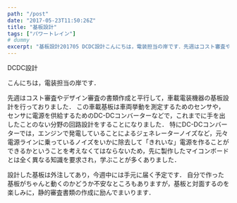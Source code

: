 ```yaml
---
path: "/post"
date: "2017-05-23T11:50:26Z"
title: "基板設計"
tags: ["パワートレイン"]
# dummy
excerpt: "基板設計201705 DCDC設計こんにちは，電装担当の岸です．先週はコスト審査やデザイン審査の書類作成と平行して，車載電装機器の基板設計を行っておりました．この車載基板は車両挙動を測定するためのセ..."
---
```


[](http://www.grandelfino.net/blog/2017/05/23/%e5%9f%ba%e6%9d%bf%e8%a8%ad%e8%a8%88/29e0b89f-677d-4b99-8c8e-7c053bb86e65/) DCDC設計

こんにちは，電装担当の岸です．

先週はコスト審査やデザイン審査の書類作成と平行して，車載電装機器の基板設計を行っておりました．
この車載基板は車両挙動を測定するためのセンサや，センサに電源を供給するためのDC-DCコンバーターなどで，これまでに手を出したことのない分野の回路設計をすることになりました．
特にDC-DCコンバーターでは，エンジンで発電していることによるジェネレーターノイズなど，元々電源ラインに乗っているノイズをいかに除去して「きれいな」電源を作ることができるかということを考えなくてはならないため，先に製作したマイコンボードとは全く異なる知識を要求され，学ぶことが多くありました．

設計した基板は外注してあり，今週中には手元に届く予定です．
自分で作った基板がちゃんと動くのかどうか不安なところもありますが，基板と対面するのを楽しみに，静的審査書類の作成に励んでまいります．